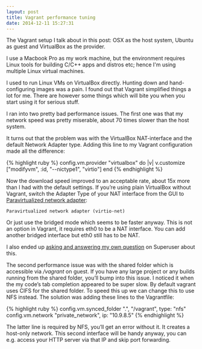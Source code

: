 ```yaml
---
layout: post
title: Vagrant performance tuning
date: 2014-12-11 15:27:31
---
```


The Vagrant setup I talk about in this post: OSX as the host system, Ubuntu as
guest and VirtualBox as the provider.

I use a Macbook Pro as my work machine, but the
environment requires Linux tools for building C/C++ apps and distros etc;
hence I'm using multiple Linux virtual machines.

I used to run Linux VMs on VirtualBox directly. Hunting down and hand-configuring
images was a pain. I found out that Vagrant simplified things a lot for me.
There are however some things which will bite you when you start using it for serious stuff.

I ran into two pretty bad performance issues. The first one was that my network speed
was pretty miserable, about 70 times slower than the host system.

It turns out that the problem was with the VirtualBox NAT-interface and
the default Network Adapter type. Adding this line to my Vagrant configuration
made all the difference:

{% highlight ruby %}
config.vm.provider "virtualbox" do |v|
    v.customize ["modifyvm", :id, "--nictype1", "virtio"]
end
{% endhighlight %}

Now the download speed improved to an acceptable rate, about 15x more than I had with
the default settings. If you’re using plain VirtualBox without Vagrant, switch
the Adapter Type of your NAT interface from the GUI to [Paravirtualized network adapter](https://www.virtualbox.org/manual/ch06.html):

    Paravirtualized network adapter (virtio-net)

Or just use the bridged mode which seems to be faster anyway. This is not an
option in Vagrant, it requires eth0 to be a NAT interface. You can add another
bridged interface but eth0 still has to be NAT.

I also ended up [asking and answering my own question](http://superuser.com/questions/850357/how-to-fix-extremely-slow-virtualbox-network-download-speed/850389#850389) on Superuser about this.

The second performance issue was with the shared folder which is accessible
via */vagrant* on guest. If you have any large project or any builds running from the
shared folder, you’ll bump into this issue. I noticed it when the my code’s
tab completion appeared to be super slow. By default vagrant uses CIFS for the shared
folder. To speed this up we can change this to use NFS instead. The solution was adding these
lines to the Vagrantfile:

{% highlight ruby %}
config.vm.synced_folder ".", "/vagrant", type: "nfs"
config.vm.network "private_network", ip: "10.9.8.5"
{% endhighlight %}

The latter line is required by NFS, you’ll get an error without it. It creates
a host-only network. This second interface will be handy anyway, you can e.g. access your HTTP server
via that IP and skip port forwarding.
